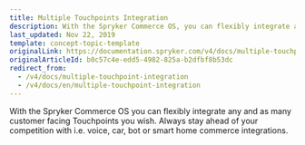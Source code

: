 ```yaml
---
title: Multiple Touchpoints Integration
description: With the Spryker Commerce OS, you can flexibly integrate any and as many customer-facing touchpoints as you wish.
last_updated: Nov 22, 2019
template: concept-topic-template
originalLink: https://documentation.spryker.com/v4/docs/multiple-touchpoint-integration
originalArticleId: b0c57c4e-edd5-4982-825a-b2dfbf8b53dc
redirect_from:
  - /v4/docs/multiple-touchpoint-integration
  - /v4/docs/en/multiple-touchpoint-integration
---
```


With the Spryker Commerce OS you can flexibly integrate any and as many customer facing Touchpoints you wish. Always stay ahead of your competition with i.e. voice, car, bot or smart home commerce integrations.
